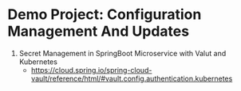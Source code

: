 # Demo Project: Configuration Management And Updates

1. Secret Management in SpringBoot Microservice with Valut and Kubernetes
    - https://cloud.spring.io/spring-cloud-vault/reference/html/#vault.config.authentication.kubernetes
